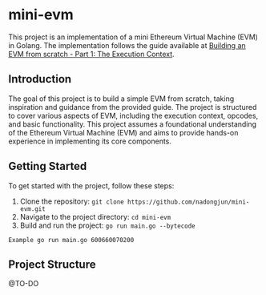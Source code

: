 # mini-evm

This project is an implementation of a mini Ethereum Virtual Machine (EVM) in Golang. The implementation follows the guide available at [Building an EVM from scratch - Part 1: The Execution Context](https://karmacoma.notion.site/Building-an-EVM-from-scratch-part-1-the-execution-context-c28ebb4200c94f6fb75948a5feffc686).

## Introduction

The goal of this project is to build a simple EVM from scratch, taking inspiration and guidance from the provided guide. The project is structured to cover various aspects of EVM, including the execution context, opcodes, and basic functionality. This project assumes a foundational understanding of the Ethereum Virtual Machine (EVM) and aims to provide hands-on experience in implementing its core components.


## Getting Started

To get started with the project, follow these steps:

1. Clone the repository: `git clone https://github.com/nadongjun/mini-evm.git`
2. Navigate to the project directory: `cd mini-evm`
3. Build and run the project: `go run main.go --bytecode`

`Example
go run main.go 600660070200`
## Project Structure

@TO-DO